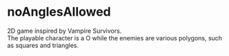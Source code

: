 # noAnglesAllowed
2D game inspired by Vampire Survivors.  
The playable character is a O while the enemies are various polygons, such as squares and triangles.